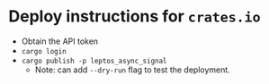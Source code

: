 # Deploy instructions for `crates.io`

- Obtain the API token
- `cargo login`
- `cargo publish -p leptos_async_signal`
  - Note: can add `--dry-run` flag to test the deployment.